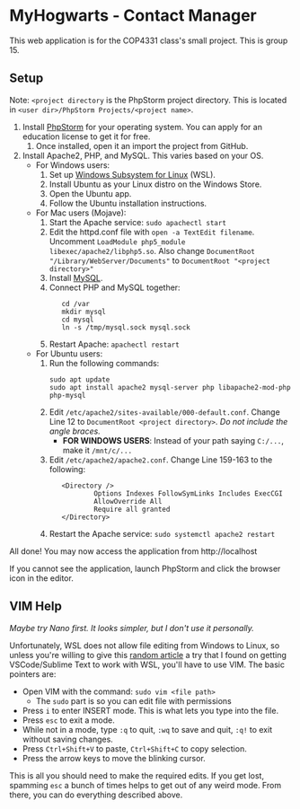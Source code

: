# MyHogwarts - Contact Manager
This web application is for the COP4331 class's small project. This is group 15.

## Setup
Note: `<project directory` is the PhpStorm project directory. This is located in `<user dir>/PhpStorm Projects/<project name>`.
1. Install [PhpStorm](https://www.jetbrains.com/phpstorm/) for your operating system. You can apply for an education license to get it for free.
    1. Once installed, open it an import the project from GitHub.
2. Install Apache2, PHP, and MySQL. This varies based on your OS.
    + For Windows users:
        1. Set up [Windows Subsystem for Linux](https://docs.microsoft.com/en-us/windows/wsl/install-win10) (WSL).
        2. Install Ubuntu as your Linux distro on the Windows Store.
        3. Open the Ubuntu app.
        4. Follow the Ubuntu installation instructions.
    + For Mac users (Mojave):
        1. Start the Apache service: `sudo apachectl start`
        2. Edit the httpd.conf file with `open -a TextEdit filename`. Uncomment `LoadModule php5_module libexec/apache2/libphp5.so`.
           Also change `DocumentRoot "/Library/WebServer/Documents"` to `DocumentRoot "<project directory>"`
        3. Install [MySQL](http://dev.mysql.com/downloads/mysql/).
        4. Connect PHP and MySQL together:
            ```shell script
               cd /var
               mkdir mysql
               cd mysql
               ln -s /tmp/mysql.sock mysql.sock
            ```
         5. Restart Apache: `apachectl restart`
    + For Ubuntu users:
        1. Run the following commands:
            ```shell script
            sudo apt update
            sudo apt install apache2 mysql-server php libapache2-mod-php php-mysql
            ```
        2. Edit `/etc/apache2/sites-available/000-default.conf`. Change Line 12 to
            `DocumentRoot <project directory>`. *Do not include the angle braces.*
            + **FOR WINDOWS USERS**: Instead of your path saying `C:/...`, make it `/mnt/c/...`
        3. Edit `/etc/apache2/apache2.conf`. Change Line 159-163 to the following:
            ```text
               <Directory />
                       Options Indexes FollowSymLinks Includes ExecCGI
                       AllowOverride All
                       Require all granted
               </Directory>
            ```
        4. Restart the Apache service: `sudo systemctl apache2 restart`
        
All done! You may now access the application from http://localhost

If you cannot see the application, launch PhpStorm and click the browser icon in the editor.

## VIM Help
*Maybe try Nano first. It looks simpler, but I don't use it personally.*

Unfortunately, WSL does not allow file editing from Windows to Linux, so unless you're willing to give
this [random article](https://www.lambrospetrou.com/articles/windows-linux-subsystem-editor-setup/) a try that
I found on getting VSCode/Sublime Text to work with WSL, you'll have to use VIM. The basic pointers are:
+ Open VIM with the command: `sudo vim <file path>`
    + The `sudo` part is so you can edit file with permissions
+ Press `i` to enter INSERT mode. This is what lets you type into the file.
+ Press `esc` to exit a mode.
+ While not in a mode, type `:q` to quit, `:wq` to save and quit,
`:q!` to exit without saving changes.
+ Press `Ctrl+Shift+V` to paste, `Ctrl+Shift+C` to copy selection.
+ Press the arrow keys to move the blinking cursor.

This is all you should need to make the required edits. If you get lost, spamming `esc` a bunch of times
helps to get out of any weird mode. From there, you can do everything described above.
